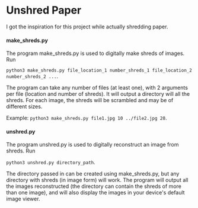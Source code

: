 # Unshred Paper
I got the inspiration for this project while actually shredding paper.

#### make_shreds.py
The program make_shreds.py is used to digitally make shreds of images. Run

```python3 make_shreds.py file_location_1 number_shreds_1 file_location_2 number_shreds_2 ...```.

The program can take any number of files (at least one), with 2 arguments per file (location and number of shreds). It will output a directory will all the shreds. For each image, the shreds will be scrambled and may be of different sizes.

Example: ```python3 make_shreds.py file1.jpg 10 ../file2.jpg 20```.


#### unshred.py
The program unshred.py is used to digitally reconstruct an image from shreds. Run

```python3 unshred.py directory_path```.

The directory passed in can be created using make_shreds.py, but any directory with shreds (in image form) will work. The program will output all the images reconstructed (the directory can contain the shreds of more than one image), and will also display the images in your device's default image viewer.
